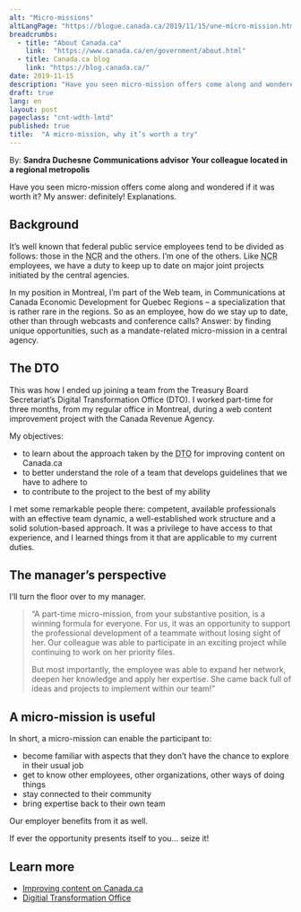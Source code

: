 ```yaml
---
alt: "Micro-missions"
altLangPage: "https://blogue.canada.ca/2019/11/15/une-micro-mission.html"
breadcrumbs:
  - title: "About Canada.ca"
    link:  "https://www.canada.ca/en/government/about.html"
  - title: Canada.ca blog
    link: "https://blog.canada.ca/"
date: 2019-11-15
description: "Have you seen micro-mission offers come along and wondered if it was worth it? My answer: definitely!"
draft: true
lang: en
layout: post
pageclass: "cnt-wdth-lmtd"
published: true
title:  "A micro-mission, why it’s worth a try"
---
```


By: **Sandra Duchesne**
**Communications advisor**
**Your colleague located in a regional metropolis**

Have you seen micro-mission offers come along and wondered if it was worth it? My answer: definitely! Explanations.

## Background

It’s well known that federal public service employees tend to be divided as follows: those in the <abbr title="National Capital Region">NCR</abbr> and the others. I’m one of the others. Like <abbr title="National Capital Region">NCR</abbr> employees, we have a duty to keep up to date on major joint projects initiated by the central agencies.

In my position in Montreal, I’m part of the Web team, in Communications at Canada Economic Development for Quebec Regions – a specialization that is rather rare in the regions. So as an employee, how do we stay up to date, other than through webcasts and conference calls? Answer: by finding unique opportunities, such as a mandate-related micro-mission in a central agency.

## The DTO

This was how I ended up joining a team from the Treasury Board Secretariat’s Digital Transformation Office (DTO). I worked part-time for three months, from my regular office in Montreal, during a web content improvement project with the Canada Revenue Agency.

My objectives:
* to learn about the approach taken by the <abbr title="Digital Transformation Office">DTO</abbr> for improving content on Canada.ca
* to better understand the role of a team that develops guidelines that we have to adhere to
* to contribute to the project to the best of my ability

I met some remarkable people there: competent, available professionals with an effective team dynamic, a well-established work structure and a solid solution-based approach. It was a privilege to have access to that experience, and I learned things from it that are applicable to my current duties.

## The manager’s perspective

I’ll turn the floor over to my manager.

<blockquote>
  <p>“A part-time micro-mission, from your substantive position, is a winning formula for everyone. For us, it was an opportunity to support the professional development of a teammate without losing sight of her. Our colleague was able to participate in an exciting project while continuing to work on her priority files.</p>
  <p>But most importantly, the employee was able to expand her network, deepen her knowledge and apply her expertise. She came back full of ideas and projects to implement within our team!”</p>
</blockquote>

## A micro-mission is useful

In short, a micro-mission can enable the participant to:
* become familiar with aspects that they don’t have the chance to explore in their usual job
* get to know other employees, other organizations, other ways of doing things
* stay connected to their community
* bring expertise back to their own team

Our employer benefits from it as well.

If ever the opportunity presents itself to you… seize it!

## Learn more

* [Improving content on Canada.ca](https://blog.canada.ca/pages/project-overview.html)
* [Digitial Transformation Office](https://www.canada.ca/en/government/about/about-digital-transformation-office.html)

